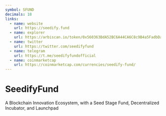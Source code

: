 ```yaml
---
symbol: SFUND
decimals: 18
links:
  - name: website
    url: https://seedify.fund
  - name: explorer
    url: https://arbiscan.io/token/0x560363BdA52BC6A44CA6C8c9B4a5FadbDa32fa60
  - name: twitter
    url: https://twitter.com/seedifyfund
  - name: telegram
    url: https://t.me/seedifyfundofficial
  - name: coinmarketcap
    url: https://coinmarketcap.com/currencies/seedify-fund/
---
```


# SeedifyFund

A Blockchain Innovation Ecosystem, with a Seed Stage Fund, Decentralized Incubator, and Launchpad
